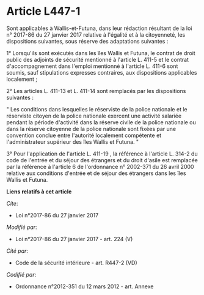 # Article L447-1

Sont applicables à Wallis-et-Futuna, dans leur rédaction résultant de la loi n° 2017-86 du 27 janvier 2017 relative à
l'égalité et à la citoyenneté, les dispositions suivantes, sous réserve des adaptations suivantes : 

1° Lorsqu'ils sont exécutés dans les îles Wallis et Futuna, le contrat de droit public des adjoints de sécurité mentionné à
l'article L. 411-5 et le contrat d'accompagnement dans l'emploi mentionné à l'article L. 411-6 sont soumis, sauf stipulations
expresses contraires, aux dispositions applicables localement ; 

2° Les articles L. 411-13 et L. 411-14 sont remplacés par les dispositions suivantes : 

" Les conditions dans lesquelles le réserviste de la police nationale et le réserviste citoyen de la police nationale
exercent une activité salariée pendant la période d'activité dans la réserve civile de la police nationale ou dans la réserve
citoyenne de la police nationale sont fixées par une convention conclue entre l'autorité localement compétente et
l'administrateur supérieur des îles Wallis et Futuna. " 

3° Pour l'application de l'article L. 411-19 , la référence à l'article L. 314-2 du code de l'entrée et du séjour des
étrangers et du droit d'asile est remplacée par la référence à l'article 6 de l'ordonnance n° 2002-371 du 26 avril 2000
relative aux conditions d'entrée et de séjour des étrangers dans les îles Wallis et Futuna.

**Liens relatifs à cet article**

_Cite_:

  - Loi n°2017-86 du 27 janvier 2017

_Modifié par_:

  - Loi n°2017-86 du 27 janvier 2017 - art. 224 (V)

_Cité par_:

  - Code de la sécurité intérieure - art. R447-2 (VD)

_Codifié par_:

  - Ordonnance n°2012-351 du 12 mars 2012 - art. Annexe
